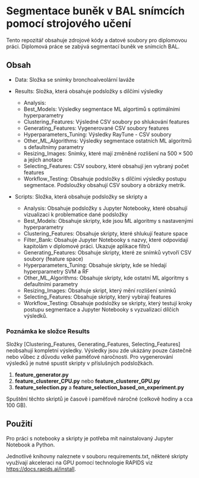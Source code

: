 # Segmentace buněk v BAL snímcích pomocí strojového učení

Tento repozitář obsahuje zdrojové kódy a datové soubory pro diplomovou práci.
Diplomová práce se zabývá segmentací buněk ve snímcích BAL. 

## Obsah

- Data: Složka se snímky bronchoalveolární laváže
- Results: Složka, která obsahuje podsložky s dílčími výsledky
    - Analysis:
    - Best_Models: Výsledky segmentace ML algortimů s optimálními hyperparametry
    - Clustering_Features: Výsledné CSV soubory po shlukování features
    - Generating_Features: Vygenerované CSV soubory features
    - Hyperparameters_Tuning: Výsledky RayTune - CSV soubory 
    - Other_ML_Algorithms: Výsledky segmentace ostatních ML algoritmů s defaultnímy parametry 
    - Resizing_Images: Snímky, které mají změněné rozlišení na $500 \times 500$ a jejich anotace
    - Selecting_Features: CSV soubory, které obsahují jen vybraný počet features
    - Workflow_Testing: Obsahuje podsložky s dílčími výsledky postupu segmentace. Podsloužky obsahují CSV soubory a obrázky metrik.
     
- Scripts: Složka, která obsahuje podsložky se skripty a 
    - Analysis: Obsahuje podsložky s Jupyter Notebooky, které obsahují vizualizaci k problematice dané podsložky
    - Best_Models: Obsahuje skripty, kde jsou ML algoritmy s nastavenými hyperparametry
    - Clustering_Features: Obsahuje skripty, které shlukují feature space
    - Filter_Bank: Obsahuje Jupyter Notebooky s nazvy, které odpovídají kapitolám v diplomové práci. Ukazuje aplikace filtrů
    - Generating_Features: Obsahuje skripty, které ze snímků vytvoří CSV soubory (feature space)
    - Hyperparameters_Tuning: Obsahuje skripty, kde se hledají hyperparametry SVM a RF
    - Other_ML_Algorithms: Obsahuje skripty, kde ostatní ML algoritmy s defaultními parametry 
    - Resizing_Images: Obsahuje skript, který mění rozlišení snímků
    - Selecting_Features: Obsahuje skripty, který vybírají features 
    - Workflow_Testing: Obsahuje podsložky se skripty, který testují kroky postupu segmentace a Jupyter Notebooky s vyzualizací dílčích výsledků.

### Poznámka ke složce Results
Složky [Clustering_Features, Generating_Features, Selecting_Features] neobsahují kompletní výsledky. Výsledky jsou zde ukázány pouze částečně nebo vůbec z důvodu velké paměťové náročnosti. Pro vygenerování výsledků je nutné spustit skripty v příslušných podsložkách. 

1. **feature_generator.py**
2. **feature_clusterer_CPU.py** nebo **feature_clusterer_GPU.py**
3. **feature_selection.py** a **feature_selection_based_on_experiment.py**

Spuštění těchto skriptů je časově i paměťově náročné (celkově hodiny a cca 100 GB).

## Použití

Pro práci s notebooky a skripty je potřeba mít nainstalovaný Jupyter Notebook a Python.

Jednotlivé knihovny naleznete v souboru requirements.txt, některé skripty využívají akceleraci na GPU pomocí technologie RAPIDS viz https://docs.rapids.ai/install.






